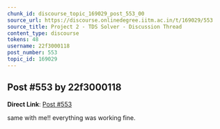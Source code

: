 ```yaml
---
chunk_id: discourse_topic_169029_post_553_00
source_url: https://discourse.onlinedegree.iitm.ac.in/t/169029/553
source_title: Project 2 - TDS Solver - Discussion Thread
content_type: discourse
tokens: 48
username: 22f3000118
post_number: 553
topic_id: 169029
---
```


## Post #553 by 22f3000118

**Direct Link**: [Post #553](https://discourse.onlinedegree.iitm.ac.in/t/169029/553)

same with me!! everything was working fine.
